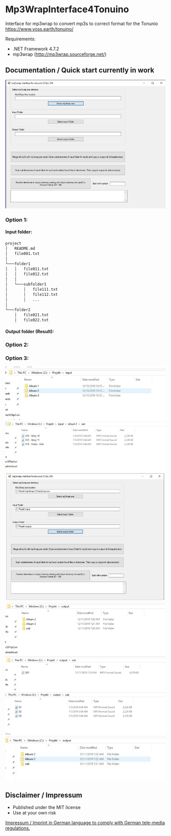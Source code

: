 # Mp3WrapInterface4Tonuino
Interface for mp3wrap to convert mp3s to correct format for the Tonunio https://www.voss.earth/tonuino/

Requirements:

* .NET Framework 4.7.2
* mp3wrap (http://mp3wrap.sourceforge.net/)

## Documentation / Quick start currently in work

<img src ="https://github.com/ChrisMayor/Mp3WrapInterface4Tonuino/blob/master/Screenshots/ton1.JPG"/>

### Option 1:

#### Input folder:

```
project
│   README.md
│   file001.txt    
│
└───folder1
│   │   file011.txt
│   │   file012.txt
│   │
│   └───subfolder1
│       │   file111.txt
│       │   file112.txt
│       │   ...
│   
└───folder2
    │   file021.txt
    │   file022.txt
```

#### Output folder (Result):

### Option 2:


### Option 3:

<img src ="https://github.com/ChrisMayor/Mp3WrapInterface4Tonuino/blob/master/Screenshots/ton2.JPG"/>
<img src ="https://github.com/ChrisMayor/Mp3WrapInterface4Tonuino/blob/master/Screenshots/ton3.JPG"/>
<img src ="https://github.com/ChrisMayor/Mp3WrapInterface4Tonuino/blob/master/Screenshots/ton4.JPG"/>
<img src ="https://github.com/ChrisMayor/Mp3WrapInterface4Tonuino/blob/master/Screenshots/ton5.JPG"/>
<img src ="https://github.com/ChrisMayor/Mp3WrapInterface4Tonuino/blob/master/Screenshots/ton6.JPG"/>
<img src ="https://github.com/ChrisMayor/Mp3WrapInterface4Tonuino/blob/master/Screenshots/ton7.JPG"/>
<img src ="https://github.com/ChrisMayor/Mp3WrapInterface4Tonuino/blob/master/Screenshots/ton8.JPG"/>

## Disclaimer / Impressum

* Published under the MIT license
* Use at your own risk

<a href="https://github.com/ChrisMayor/Impressum">Impressum / Imprint in German language to comply with German tele-media regulations.</a>
